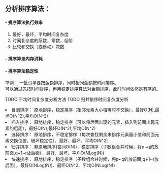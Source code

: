 ## 分析排序算法： 

#### - 排序算法执行效率 
1. 最好，最坏，平均时间复杂度
2. 时间复杂度的系数，常数，低阶
3. 比较和交换（或移动）次数

#### - 排序算法内存消耗
#### - 排序算法稳定性 
举例： 一批订单要按金额排序，同时相同金额按时间排序。  
可以通过先按时间排序，再用稳定排序算法对金额排序，此时时间依然是有序的。 

TODO 平均时间复杂度分析方法
TODO 归并排序时间复杂度分析

<li> 冒泡排序： 原地排序，稳定排序（相邻元素大小相等时不交换），最好O(N),最坏O(N^2),平均O(N^2)  
<li> 插入排序： 原地排序，稳定排序（可以将后面出现的元素，插入到前面出现元素的后面），最好O(N),最坏O(N^2),平均O(N^2)
<li> 选择排序： 原地排序，不稳定排序（每次查找剩余未排序元素最小值和前面元素交换位置，破坏稳定性），最好、最坏、平均O(N^2)  
<li> 归并排序： 非原地排序(空间O(N))，稳定排序（子数组合并时候，将p~q的放前面,q+1~r放后面），最好、最坏、平均O(NLog(N))  
<li> 快速排序： 原地排序，稳定排序（子数组合并时候，将p~q的放前面,q+1~r放后面），最好O(NLog(N))、最坏O(N^2、平均O(NLog(N))  
